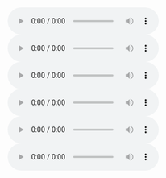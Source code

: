 <audio controls="controls" >
<source src="/wavenet_vocoder_liepa/experiment/liepa_2008.05.11/audio/speaker7_0_checkpoint_step000590000_ema_predicted.wav" autoplay/>
Your browser does not support the audio element.
</audio>
<audio controls="controls" >
<source src="/wavenet_vocoder_liepa/experiment/liepa_2008.05.11/audio/speaker7_0_checkpoint_step000590000_ema_target.wav" autoplay/>
Your browser does not support the audio element.
</audio>




<audio controls="controls" >
<source src="/wavenet_vocoder_liepa/experiment/liepa_2008.05.11/audio/speaker12_2_checkpoint_step000590000_ema_predicted.wav" autoplay/>
Your browser does not support the audio element.
</audio>
<audio controls="controls" >
<source src="/wavenet_vocoder_liepa/experiment/liepa_2008.05.11/audio/speaker12_2_checkpoint_step000590000_ema_target.wav" autoplay/>
Your browser does not support the audio element.
</audio>




<audio controls="controls" >
<source src="/wavenet_vocoder_liepa/experiment/liepa_2008.05.11/audio/speaker4_3_checkpoint_step000590000_ema_predicted.wav" autoplay/>
Your browser does not support the audio element.
</audio>
<audio controls="controls" >
<source src="/wavenet_vocoder_liepa/experiment/liepa_2008.05.11/audio/speaker4_3_checkpoint_step000590000_ema_target.wav" autoplay/>
Your browser does not support the audio element.
</audio>
